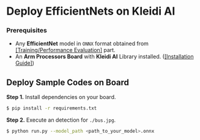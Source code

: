 # Deploy EfficientNets on Kleidi AI
### Prerequisites

* Any **EfficientNet** model in `ONNX` format obtained from [[Training/Performance Evaluation]](https://github.com/R300-AI/ITRI-AI-Hub/tree/main/Model-Zoo/Object-Detection/RT-DETR(preview)) part.
* An **Arm Processors Board** with **Kleidi AI** Library installed. ([[Installation Guide]](https://r300-ai.github.io/ITRI-AI-Hub/docs/pages/runtime/kleidi.html))

## Deploy Sample Codes on Board

**Step 1.** Install dependencies on your board.

```bash
$ pip install -r requirements.txt
```

**Step 2.** Execute an detection for `./bus.jpg`.

```bash
$ python run.py --model_path <path_to_your_model>.onnx
```
